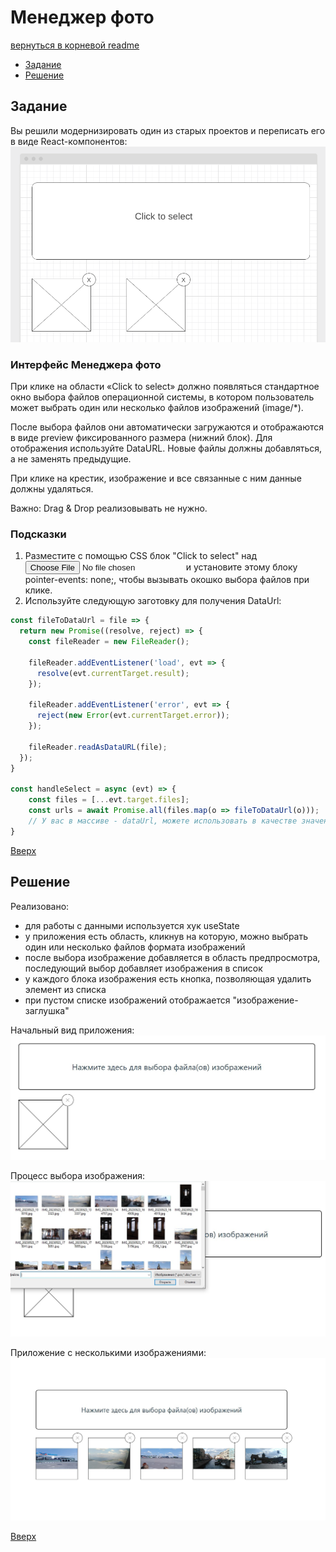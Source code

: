 # <a name="top"></a>
# Менеджер фото
  
[вернуться в корневой readme](../README.md)


- [Задание](#задание)
- [Решение](#решение)

## Задание

Вы решили модернизировать один из старых проектов и переписать его в виде React-компонентов:  
![макет](./doc/preview.png)

### Интерфейс Менеджера фото
При клике на области «Click to select» должно появляться стандартное окно выбора файлов операционной системы, в котором пользователь может выбрать один или несколько файлов изображений (image/*).

После выбора файлов они автоматически загружаются и отображаются в виде preview фиксированного размера (нижний блок). Для отображения используйте DataURL. Новые файлы должны добавляться, а не заменять предыдущие.

При клике на крестик, изображение и все связанные с ним данные должны удаляться.

Важно: Drag & Drop реализовывать не нужно.

### Подсказки
1. Разместите с помощью CSS блок "Click to select" над <input type="file" /> и установите этому блоку pointer-events: none;, чтобы вызывать окошко выбора файлов при клике.
2. Используйте следующую заготовку для получения DataUrl:
```js
const fileToDataUrl = file => {
  return new Promise((resolve, reject) => {
    const fileReader = new FileReader();
  
    fileReader.addEventListener('load', evt => {
      resolve(evt.currentTarget.result);
    });
    
    fileReader.addEventListener('error', evt => {
      reject(new Error(evt.currentTarget.error));
    });
    
    fileReader.readAsDataURL(file);
  });
}

const handleSelect = async (evt) => {
    const files = [...evt.target.files];
    const urls = await Promise.all(files.map(o => fileToDataUrl(o)));
    // У вас в массиве - dataUrl, можете использовать в качестве значения атрибута src тега img
}
```

[Вверх](#top)


## Решение

Реализовано:
- для работы с данными используется хук useState
- у приложения есть область, кликнув на которую, можно выбрать один или несколько файлов формата изображений
- после выбора изображение добавляется в область предпросмотра, последующий выбор добавляет изображения в список
- у каждого блока изображения есть кнопка, позволяющая удалить элемент из списка
- при пустом списке изображений отображается "изображение-заглушка"

Начальный вид приложения:  
![Начальный вид приложения](./doc/project0.jpg)

Процесс выбора изображения:  
![Процесс выбора изображения](./doc/project2.jpg)

Приложение с несколькими изображениями:  
![Приложение с несколькими изображениями](./doc/project1.jpg)


[Вверх](#top)